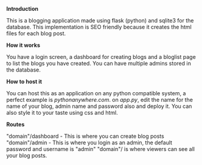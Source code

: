 **Introduction**

This is a blogging application made using flask (python) and sqlite3 for the database. 
This implementation is SEO friendly because it creates the html files for each blog post.

**How it works**

You have a login screen, a dashboard for creating blogs and a bloglist page to list the blogs you have created.
You can have multiple admins stored in the database.

**How to host it**

You can host this as an application on any python compatible system, a perfect example is *pythonanywhere.com*.
on *app.py*, edit the name for the name of your blog, admin name and password also and deploy it. You can also
style it to your taste using css and html.

**Routes**

"domain"/dashboard - This is where you can create blog posts
"domain"/admin - This is where you login as an admin, the default password and username is "admin"
"domain"/ is where viewers can see all your blog posts.






